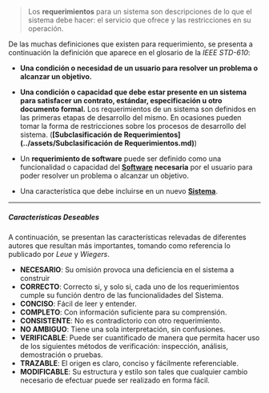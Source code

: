 > Los **requerimientos** para un sistema son descripciones de lo que el sistema debe hacer: el servicio que ofrece y las restricciones en su operación.

De las muchas definiciones que existen para requerimiento, se presenta a continuación la definición que aparece en el glosario de la *IEEE STD-610*:

- **Una condición o necesidad de un usuario para resolver un problema o alcanzar un objetivo.**	
- **Una condición o capacidad que debe estar presente en un sistema para satisfacer un contrato, estándar, especificación u otro documento formal.**
Los requerimientos de un sistema son definidos en las primeras etapas de desarrollo del mismo. En ocasiones pueden tomar la forma de restricciones sobre los procesos de desarrollo del sistema.
(**[Subclasificación de Requerimientos](../assets/Subclasificación de Requerimientos.md)**)

- Un **requerimiento de software** puede ser definido como una funcionalidad o capacidad del **[Software](../assets/Software.md)** **necesaria** por el usuario para poder resolver un problema o alcanzar un objetivo.
- Una característica que debe incluirse en un nuevo **[Sistema](../assets/Sistema.md)**.
****
##### **Características Deseables**
A continuación, se presentan las características relevadas de diferentes autores que resultan más importantes, tomando como referencia lo publicado por *Leue* y *Wiegers*.

- **NECESARIO**: Su omisión provoca una deficiencia en el sistema a construir
- **CORRECTO**: Correcto si, y solo si, cada uno de los requerimientos cumple su función dentro de las funcionalidades del Sistema.
- **CONCISO**: Fácil de leer y entender.
- **COMPLETO**: Con información suficiente para su comprensión.
- **CONSISTENTE**: No es contradictorio con otro requerimiento.
- **NO AMBIGUO**: Tiene una sola interpretación, sin confusiones.
- **VERIFICABLE**: Puede ser cuantificado de manera que permita hacer uso de los siguientes métodos de verificación: inspección, análisis, demostración o pruebas.
- **TRAZABLE**: El origen es claro, conciso y fácilmente referenciable.
- **MODIFICABLE**: Su estructura y estilo son tales que cualquier cambio necesario de efectuar puede ser realizado en forma fácil.